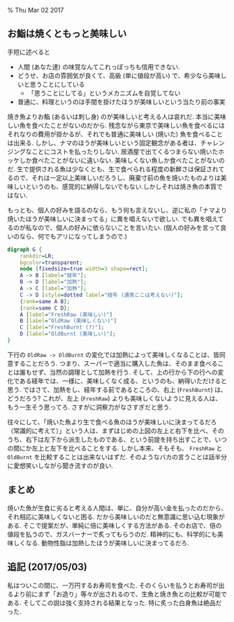 % Thu Mar 02 2017

## お鮨は焼くともっと美味しい

手短に述べると

- 人間 (あなた達) の味覚なんてこれっぽっちも信用できない.
- どうせ、お店の雰囲気が良くて、高級 (単に値段が高い) で、希少なら美味しいと思うことにしている
    - 「思うことにしてる」というメカニズムを自覚してない
- 普通に、料理というのは手間を掛けたほうが美味しいという当たり前の事実

焼き魚よりお鮨 (あるいは刺し身) のが美味しいと考える人は哀れだ.
本当に美味しい魚を食べたことがないのだから.
残念ながら東京で美味しい魚を食べるにはそれなりの費用が掛かるが、それでも普通に美味しい (焼いた) 魚を食べることは出来る. しかし、ナマのほうが美味しいという固定観念がある者は、チャレンジングなことにコストを払ったりしない. 居酒屋で出てくるつまらない焼いたホッケしか食べたことがないに違いない. 美味しくない魚しか食べたことがないのだ. 生で提供される魚は少なくとも、生で食べられる程度の新鮮さは保証されてるので、それは一定以上美味しいだろうし、廃棄寸前の魚を焼いたものよりは美味しいというのも、感覚的に納得しないでもない.しかしそれは焼き魚の本質ではない.

もっとも、個人の好みを語るのなら、もう何も言えないし、逆に私の「ナマより焼いたほうが美味しいに決まってる」に異を唱えないで欲しい. でも異を唱えてるのが私なので、個人の好みに依らないことを言いたい. (個人の好みを言って良いのなら、何でもアリになってしまうので.)

```dot
digraph G {
    rankdir=LR;
    bgcolor=transparent;
    node [fixedsize=true width=3 shape=rect];
    A -> B [label="経年"];
    B -> D [label="加熱"];
    A -> C [label="加熱"];
    C -> D [style=dotted label="経年 (通常ここは考えない)"];
    {rank=same A B};
    {rank=same C D};
    A [label="FreshRaw (美味しい)"]
    B [label="OldRaw (美味しくない)"]
    C [label="FreshBurnt (?)"];
    D [label="OldBurnt (美味しい)"];
}
```

下行の `OldRaw -> OldBurnt` の変化では加熱によって美味しくなることは、皆同意することだろう. つまり、スーパーで適当に購入した魚は、そのまま食べることは誰もせず、当然の調理として加熱を行う. そして、上の行から下の行への変化である経年では、一様に、美味しくなく成る、というのも、納得いただけると思う. ではさて、加熱をし、経年する前であるところの、右上 (`FreshBurnt`) は、どうだろう? これが、左上 (`FreshRaw`) よりも美味しくないように見える人は、もう一生そう思ってろ. さすがに洞察力がなさすぎだと思う.

往々にして、「焼いた魚より生で食べる魚のほうが美味しいに決まってるだろ（常識的に考えて）」という人は、まずはじめの上図の左上と右下を比べ、そのうち、右下は左下から派生したものである、という前提を持ち出すことで、いつの間にか左上と左下を比べることをする. しかし本来、そもそも、 `FreshRaw` と `OldBurnt` を比較することは出来ないはずだ. そのようなバカの言うことは話半分に愛想笑いしながら聞き流すのが良い.

## まとめ

焼いた魚が生食に劣ると考える人間は、単に、自分が高い金を払ったのだから、それ相応に美味しくないと困る. だから美味しいのだと無意識に思い込む現象がある. そこで提案だが、単純に倍に美味しくする方法がある. そのお店で、倍の値段を払うので、ガスバーナーで炙ってもらうのだ. 精神的にも、科学的にも美味しくなる. 動物性脂は加熱したほうが美味しいに決まってるだろ.

## 追記 (2017/05/03)

私はついこの間に、一万円するお寿司を食べた.
そのくらいを払うとお寿司が出るより前にまず「お造り」等々が出されるので、生魚と焼き魚との比較が可能である.
そしてこの説は強く支持される結果となった.
特に炙った白身魚は絶品だった.
